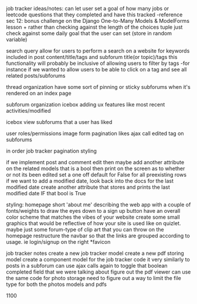 job tracker ideas/notes: 
    can let user set a goal of how many jobs or leetcode questions that they completed and have this tracked 
        -reference sec 12: bonus challenge on the Django One-to-Many Models & ModelForms lesson 
            + rather than checking against the length of the choices tuple just check against some daily goal that the user can set (store in random variable) 

search query 
    allow for users to perform a search on a website for keywords included in post content/title/tags and subforum title(or topic)/tags 
    this functionality will probably be inclusive of allowing users to filter by tags
        -for instance if we wanted to allow users to be able to click on a tag and see all related posts/subforums 

thread organization 
    have some sort of pinning or sticky subforums when it's rendered on an index page

subforum organization icebox 
    adding ux features like most recent activities/modified 

icebox 
    view subforums that a user has liked 

user roles/permissions 
    image form 
    pagination
    likes ajax call
    edited tag on subforums 

in order 
    job tracker
    pagination 
    styling 

if we implement post and comment edit 
    then maybe add another attribute on the related models that is a bool 
    then print on the screen as to whether or not its been edited 
    set a one off default for False for all preexisting rows 
    if we want to add a modified date, look back into the docs for the last modified date 
        create another attribute that stores and prints the last modified date IF that bool is True 

styling: 
    homepage 
        short 'about me' describing the web app with a couple of fonts/weights to draw the eyes down to a sign up button 
        have an overall color scheme that matches the vibes of your website 
        create some small graphics that would be reflective of how your site is used like on quizlet. maybe just some forum-type of clip art that you can throw on the homepage 
        restructure the navbar so that the links are grouped according to usage. ie login/signup on the right 
        *favicon 

job tracker notes 
    create a new job tracker model 
    create a new pdf storing model 
    create a component model for the job tracker 
        code it very similarly to posts in a subforum 
        can use ajax calls again to toggle that boolean completed field that we were talking about 
    figure out the pdf viewer 
    can use the same code for photo storage 
    need to figure out a way to limit the file type for both the photos models and pdfs 


1100